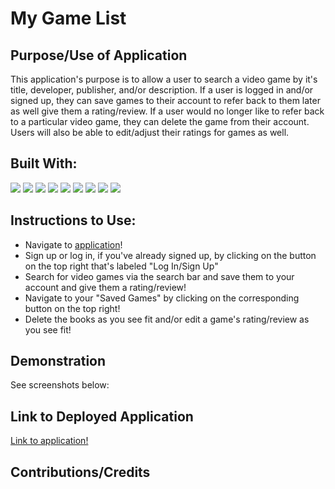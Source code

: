 # My Game List

## Purpose/Use of Application
This application's purpose is to allow a user to search a video game by it's title, developer, publisher, and/or description. If a user is logged in and/or signed up, they can save games to their account to refer back to them later as well give them a rating/review. If a user would no longer like to refer back to a particular video game, they can delete the game from their account. Users will also be able to edit/adjust their ratings for games as well.

## Built With:
<img src="https://img.shields.io/badge/-ApolloGraphQL-311C87?style=for-the-badge&logo=apollo-graphql"/> 

<img src="https://img.shields.io/badge/javascript-%23323330.svg?style=for-the-badge&logo=javascript&logoColor=%23F7DF1E"/>

<img src="https://img.shields.io/badge/express.js-%23404d59.svg?style=for-the-badge&logo=express&logoColor=%2361DAFB"/>

<img src="https://img.shields.io/badge/bootstrap-%23563D7C.svg?style=for-the-badge&logo=bootstrap&logoColor=white"/>

<img src="https://img.shields.io/badge/MongoDB-%234ea94b.svg?style=for-the-badge&logo=mongodb&logoColor=white"/> 


<img src="https://img.shields.io/badge/node.js-6DA55F?style=for-the-badge&logo=node.js&logoColor=white"/>

<img src="https://img.shields.io/badge/heroku-%23430098.svg?style=for-the-badge&logo=heroku&logoColor=white"/>

<img src="https://img.shields.io/badge/react-%2320232a.svg?style=for-the-badge&logo=react&logoColor=%2361DAFB"/> 

<img src="https://img.shields.io/badge/JWT-black?style=for-the-badge&logo=JSON%20web%20tokens"/> 

 
## Instructions to Use:
* Navigate to [application]()!
* Sign up or log in, if you've already signed up, by clicking on the button on the top right that's labeled "Log In/Sign Up"
* Search for video games via the search bar and save them to your account and give them a rating/review!
* Navigate to your "Saved Games" by clicking on the corresponding button on the top right!
* Delete the books as you see fit and/or edit a game's rating/review as you see fit!

## Demonstration
See screenshots below:

## Link to Deployed Application
[Link to application!]()

## Contributions/Credits